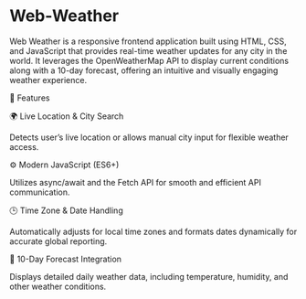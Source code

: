 # Web-Weather

Web Weather is a responsive frontend application built using HTML, CSS, and JavaScript that provides real-time weather updates for any city in the world. It leverages the OpenWeatherMap API to display current conditions along with a 10-day forecast, offering an intuitive and visually engaging weather experience.

🔧 Features

🌍 Live Location & City Search

Detects user’s live location or allows manual city input for flexible weather access.

⚙️ Modern JavaScript (ES6+)

Utilizes async/await and the Fetch API for smooth and efficient API communication.

🕒 Time Zone & Date Handling

Automatically adjusts for local time zones and formats dates dynamically for accurate global reporting.

📅 10-Day Forecast Integration

Displays detailed daily weather data, including temperature, humidity, and other weather conditions.

